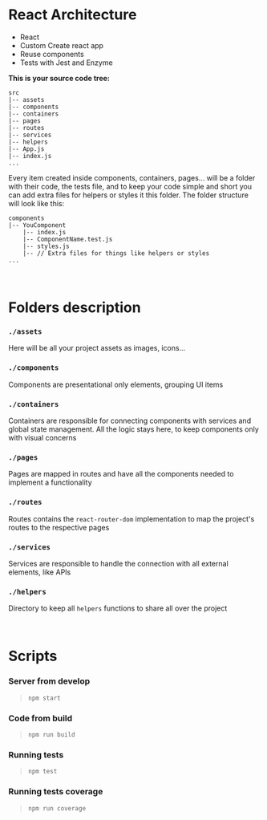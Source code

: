 # React Architecture

- React
- Custom Create react app
- Reuse components
- Tests with Jest and Enzyme

**This is your source code tree:**

```
src
|-- assets
|-- components
|-- containers
|-- pages
|-- routes
|-- services
|-- helpers
|-- App.js
|-- index.js
...
```
Every item created inside components, containers, pages... will be a folder with their code, the tests file, and to keep your code simple and short you can add extra files for helpers or styles it this folder. The folder structure will look like this:

```
components
|-- YouComponent
    |-- index.js
    |-- ComponentName.test.js
    |-- styles.js
    |-- // Extra files for things like helpers or styles
...
```
<br/>

# Folders description

### `./assets`

Here will be all your project assets as images, icons...

### `./components`

Components are presentational only elements, grouping UI items

### `./containers`

Containers are responsible for connecting components with services and global state management. All the logic stays here, to keep components only with visual concerns

### `./pages`

Pages are mapped in routes and have all the components needed to implement a functionality

### `./routes`

Routes contains the `react-router-dom` implementation to map the project's routes to the respective pages

### `./services`

Services are responsible to handle the connection with all external elements, like APIs

### `./helpers`

Directory to keep all `helpers` functions to share all over the project

<br>

# Scripts

### Server from develop

> `npm start`

### Code from build

> `npm run build`

### Running tests

> `npm test`

### Running tests coverage

> `npm run coverage`

